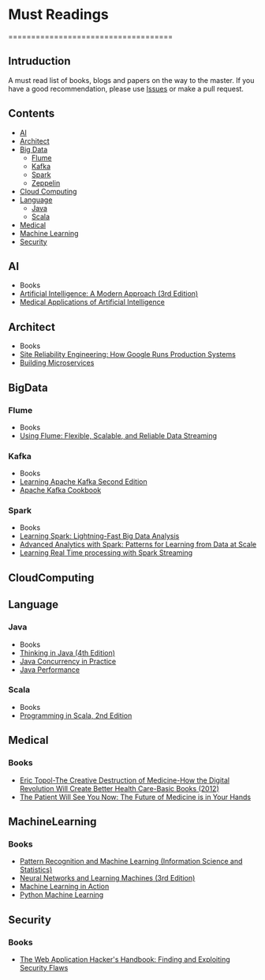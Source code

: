 # Must Readings
====================================

## Intruduction
A must read list of books, blogs and papers on the way to the master.
If you have a good recommendation, please use [Issues](https://github.com/noprom/bigdata-readings/issues) or make a pull request.

## Contents
* [AI](#ai)
* [Architect](#architect)
* [Big Data](#bigdata)
  * [Flume](#flume)
  * [Kafka](#kafka)
  * [Spark](#spark)
  * [Zeppelin](#zeppelin)
* [Cloud Computing](#cloudcomputing)
* [Language](#language)
  * [Java](#java)
  * [Scala](#scala)
* [Medical](#medical)
* [Machine Learning](#machinelearning)
* [Security](#security)

## AI
* Books
 * [Artificial Intelligence: A Modern Approach (3rd Edition)](http://www.amazon.com/Artificial-Intelligence-Modern-Approach-3rd/dp/0136042597/ref=sr_1_4?s=books&ie=UTF8&qid=1463228419&sr=1-4&keywords=artificial+intelligence)
 * [Medical Applications of Artificial Intelligence](http://www.amazon.com/Medical-Applications-Artificial-Intelligence-Arvin/dp/1439884331/ref=sr_1_1?ie=UTF8&qid=1463275959&sr=8-1&keywords=Medical+Applications+of+Artificial+Intelligence)

## Architect
* Books
 * [Site Reliability Engineering: How Google Runs Production Systems](http://www.amazon.com/Site-Reliability-Engineering-Production-Systems/dp/149192912X/ref=sr_1_1?s=books&ie=UTF8&qid=1463228868&sr=1-1&keywords=Site+Reliability+Engineering)
 * [Building Microservices](http://www.amazon.com/Building-Microservices-Sam-Newman/dp/1491950358/ref=sr_1_1?ie=UTF8&qid=1463354935&sr=8-1&keywords=Building+Microservices)

## BigData

### Flume
* Books
 * [Using Flume: Flexible, Scalable, and Reliable Data Streaming](http://www.amazon.com/Using-Flume-Flexible-Scalable-Streaming/dp/1449368301/ref=sr_1_1?ie=UTF8&qid=1463227866&sr=8-1&keywords=Using.Flume)

### Kafka
* Books
 * [Learning Apache Kafka Second Edition](http://www.amazon.com/Learning-Apache-Nishant-26-Feb-2015-Paperback/dp/B011T6VPY8/ref=sr_1_1?ie=UTF8&qid=1463228007&sr=8-1&keywords=Learning+Apache+Kafka%2C+2nd+Edition)
 * [Apache Kafka Cookbook](http://www.amazon.com/Apache-Kafka-Cookbook-Saurabh-Minni/dp/1785882449/ref=sr_1_1?ie=UTF8&qid=1463228084&sr=8-1&keywords=Packt.Apache.Kafka.Cookbook)

### Spark
* Books
 * [Learning Spark: Lightning-Fast Big Data Analysis](http://www.amazon.com/Learning-Spark-Lightning-Fast-Data-Analysis/dp/1449358624/ref=sr_1_1?ie=UTF8&qid=1462835918&sr=8-1&keywords=Learning+Spark)
 * [Advanced Analytics with Spark: Patterns for Learning from Data at Scale](http://www.amazon.com/Advanced-Analytics-Spark-Patterns-Learning/dp/1491912766/ref=sr_1_1?ie=UTF8&qid=1463228140&sr=8-1&keywords=OReilly.Advanced.Analytics.with.Spark.Patterns.for.Learning.from.Data.at.Scale)
 * [Learning Real Time processing with Spark Streaming](http://www.amazon.com/Learning-Real-processing-Spark-Streaming/dp/1783987669/ref=sr_1_1?ie=UTF8&qid=1463228242&sr=8-1&keywords=Packt.Learning.Real.Time.processing.with.Spark.Streaming)

## CloudComputing

## Language

### Java

* Books
 * [Thinking in Java (4th Edition)](http://www.amazon.com/Thinking-Java-4th-Bruce-Eckel/dp/0131872486/ref=sr_1_1?ie=UTF8&qid=1462333024&sr=8-1&keywords=Thinking+in+Java)
 * [Java Concurrency in Practice](http://www.amazon.com/Java-Concurrency-Practice-Brian-Goetz/dp/0321349601/ref=sr_1_1?ie=UTF8&qid=1462333203&sr=8-1&keywords=Java+Concurrency+in+Practice)
 * [Java Performance](http://www.amazon.com/Java-Performance-Charlie-Hunt/dp/0137142528/ref=sr_1_2?ie=UTF8&qid=1462333471&sr=8-2&keywords=Java+Performance)

### Scala

* Books
 * [Programming in Scala, 2nd Edition](http://www.amazon.com/Programming-Scala-Comprehensive-Step---Step/dp/0981531644/ref=sr_1_1?ie=UTF8&qid=1462335165&sr=8-1&keywords=Programming+in+Scala%2C+2nd+Edition)

 

## Medical
### Books
* [Eric Topol-The Creative Destruction of Medicine-How the Digital Revolution Will Create Better Health Care-Basic Books (2012)](http://www.amazon.com/Creative-Destruction-Medicine-Digital-Revolution/dp/0465061834/ref=sr_1_1?ie=UTF8&qid=1462751342&sr=8-1&keywords=The+Creative+Destruction+of+Medicine)
* [The Patient Will See You Now: The Future of Medicine is in Your Hands](http://www.amazon.com/Patient-Will-See-You-Now/dp/0465054749/ref=sr_1_1?ie=UTF8&qid=1463153284&sr=8-1&keywords=The+Patient+Will+See+You+Now)


## MachineLearning
### Books
* [Pattern Recognition and Machine Learning (Information Science and Statistics)](http://www.amazon.com/Pattern-Recognition-Learning-Information-Statistics/dp/0387310738/ref=sr_1_1?s=books&ie=UTF8&qid=1463103480&sr=1-1&keywords=pattern+recognition+and+machine+learning)
* [Neural Networks and Learning Machines (3rd Edition)](http://www.amazon.com/Neural-Networks-Learning-Machines-3rd/dp/0131471392/ref=sr_1_1?ie=UTF8&qid=1463693637&sr=8-1&keywords=Neural+Networks+and+Learning+Machines)
* [Machine Learning in Action](http://www.amazon.com/Machine-Learning-Action-Peter-Harrington/dp/1617290181/ref=sr_1_1?s=books&ie=UTF8&qid=1463228525&sr=1-1&keywords=Machine+Learning+in+Action)
* [Python Machine Learning](http://www.amazon.com/Python-Machine-Learning-Sebastian-Raschka/dp/1783555130/ref=sr_1_2?s=books&ie=UTF8&qid=1463228525&sr=1-2&keywords=Machine+Learning+in+Action)

## Security
### Books
* [The Web Application Hacker's Handbook: Finding and Exploiting Security Flaws](http://www.amazon.com/Web-Application-Hackers-Handbook-Exploiting/dp/1118026470/ref=sr_1_1?s=books&ie=UTF8&qid=1463005442&sr=1-1&keywords=The+web+application+hacker%27s+handbook)
